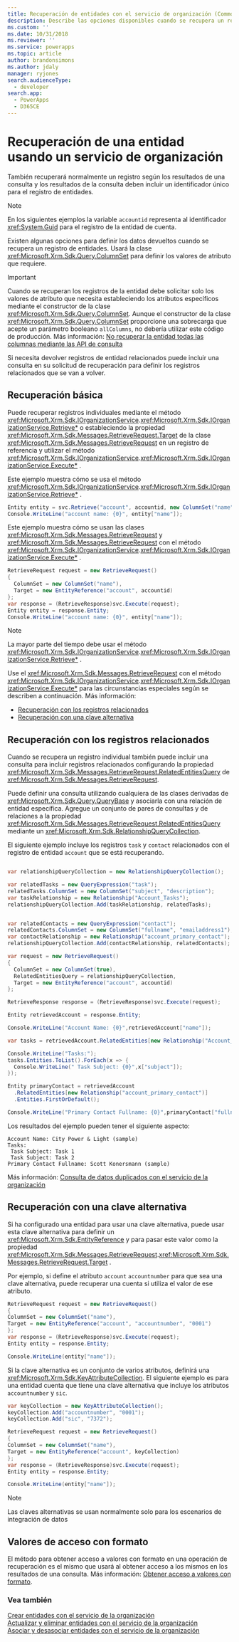 ```yaml
---
title: Recuperación de entidades con el servicio de organización (Common Data Service para aplicaciones) | Microsoft Docs
description: Describe las opciones disponibles cuando se recupera un registro mediante programación
ms.custom: ''
ms.date: 10/31/2018
ms.reviewer: ''
ms.service: powerapps
ms.topic: article
author: brandonsimons
ms.author: jdaly
manager: ryjones
search.audienceType:
  - developer
search.app:
  - PowerApps
  - D365CE
---
```

# <a name="retrieve-an-entity-using-the-organization-service"></a>Recuperación de una entidad usando un servicio de organización

También recuperará normalmente un registro según los resultados de una consulta y los resultados de la consulta deben incluir un identificador único para el registro de entidades.

> [!NOTE]
> En los siguientes ejemplos la variable `accountid` representa al identificador <xref:System.Guid> para el registro de la entidad de cuenta.

Existen algunas opciones para definir los datos devueltos cuando se recupera un registro de entidades. Usará la clase <xref:Microsoft.Xrm.Sdk.Query.ColumnSet> para definir los valores de atributo que requiere.


> [!IMPORTANT]
> Cuando se recuperan los registros de la entidad debe solicitar solo los valores de atributo que necesita estableciendo los atributos específicos mediante el constructor de la clase <xref:Microsoft.Xrm.Sdk.Query.ColumnSet>. Aunque el constructor de la clase <xref:Microsoft.Xrm.Sdk.Query.ColumnSet> proporcione una sobrecarga que acepte un parámetro booleano `allColumns`, no debería utilizar este código de producción. Más información: [No recuperar la entidad todas las columnas mediante las API de consulta](/dynamics365/customer-engagement/guidance/data/retrieve-specific-columns-entity-via-query-apis)

Si necesita devolver registros de entidad relacionados puede incluir una consulta en su solicitud de recuperación para definir los registros relacionados que se van a volver.


## <a name="basic-retrieve"></a>Recuperación básica

Puede recuperar registros individuales mediante el método <xref:Microsoft.Xrm.Sdk.IOrganizationService>.<xref:Microsoft.Xrm.Sdk.IOrganizationService.Retrieve*> o estableciendo la propiedad <xref:Microsoft.Xrm.Sdk.Messages.RetrieveRequest.Target> de la clase <xref:Microsoft.Xrm.Sdk.Messages.RetrieveRequest> en un registro de referencia y utilizar el método <xref:Microsoft.Xrm.Sdk.IOrganizationService>.<xref:Microsoft.Xrm.Sdk.IOrganizationService.Execute*> .

Este ejemplo muestra cómo se usa el método <xref:Microsoft.Xrm.Sdk.IOrganizationService>.<xref:Microsoft.Xrm.Sdk.IOrganizationService.Retrieve*> .

```csharp
Entity entity = svc.Retrieve("account", accountid, new ColumnSet("name"));
Console.WriteLine("account name: {0}", entity["name"]);
```

Este ejemplo muestra cómo se usan las clases <xref:Microsoft.Xrm.Sdk.Messages.RetrieveRequest> y <xref:Microsoft.Xrm.Sdk.Messages.RetrieveRequest> con el método <xref:Microsoft.Xrm.Sdk.IOrganizationService>.<xref:Microsoft.Xrm.Sdk.IOrganizationService.Execute*> .

```csharp
RetrieveRequest request = new RetrieveRequest()
{
  ColumnSet = new ColumnSet("name"),
  Target = new EntityReference("account", accountid)
};
var response = (RetrieveResponse)svc.Execute(request);
Entity entity = response.Entity;
Console.WriteLine("account name: {0}", entity["name"]);
```

> [!NOTE]
> La mayor parte del tiempo debe usar el método <xref:Microsoft.Xrm.Sdk.IOrganizationService>.<xref:Microsoft.Xrm.Sdk.IOrganizationService.Retrieve*> .
>
> Use el <xref:Microsoft.Xrm.Sdk.Messages.RetrieveRequest> con el método <xref:Microsoft.Xrm.Sdk.IOrganizationService>.<xref:Microsoft.Xrm.Sdk.IOrganizationService.Execute*> para las circunstancias especiales según se describen a continuación. 
> Más información: 
> - [Recuperación con los registros relacionados](#retrieve-with-related-records)
> - [Recuperación con una clave alternativa](#retrieve-with-an-alternate-key)


## <a name="retrieve-with-related-records"></a>Recuperación con los registros relacionados

Cuando se recupera un registro individual también puede incluir una consulta para incluir registros relacionados configurando la propiedad <xref:Microsoft.Xrm.Sdk.Messages.RetrieveRequest.RelatedEntitiesQuery> de <xref:Microsoft.Xrm.Sdk.Messages.RetrieveRequest>.

Puede definir una consulta utilizando cualquiera de las clases derivadas de <xref:Microsoft.Xrm.Sdk.Query.QueryBase> y asociarla con una relación de entidad específica. Agregue un conjunto de pares de consultas y de relaciones a la propiedad <xref:Microsoft.Xrm.Sdk.Messages.RetrieveRequest.RelatedEntitiesQuery> mediante un <xref:Microsoft.Xrm.Sdk.RelationshipQueryCollection>.

El siguiente ejemplo incluye los registros `task` y `contact` relacionados con el registro de entidad `account` que se está recuperando.

```csharp

var relationshipQueryCollection = new RelationshipQueryCollection();

var relatedTasks = new QueryExpression("task");
relatedTasks.ColumnSet = new ColumnSet("subject", "description");
var taskRelationship = new Relationship("Account_Tasks");
relationshipQueryCollection.Add(taskRelationship, relatedTasks);


var relatedContacts = new QueryExpression("contact");
relatedContacts.ColumnSet = new ColumnSet("fullname", "emailaddress1");
var contactRelationship = new Relationship("account_primary_contact");
relationshipQueryCollection.Add(contactRelationship, relatedContacts);

var request = new RetrieveRequest()
{
  ColumnSet = new ColumnSet(true),
  RelatedEntitiesQuery = relationshipQueryCollection,
  Target = new EntityReference("account", accountid)
};

RetrieveResponse response = (RetrieveResponse)svc.Execute(request);

Entity retrievedAccount = response.Entity;

Console.WriteLine("Account Name: {0}",retrievedAccount["name"]);

var tasks = retrievedAccount.RelatedEntities[new Relationship("Account_Tasks")];

Console.WriteLine("Tasks:");
tasks.Entities.ToList().ForEach(x => {
  Console.WriteLine(" Task Subject: {0}",x["subject"]);
});

Entity primaryContact = retrievedAccount
  .RelatedEntities[new Relationship("account_primary_contact")]
  .Entities.FirstOrDefault();

Console.WriteLine("Primary Contact Fullname: {0}",primaryContact["fullname"]);
```
Los resultados del ejemplo pueden tener el siguiente aspecto:

```
Account Name: City Power & Light (sample)
Tasks:
 Task Subject: Task 1
 Task Subject: Task 2
Primary Contact Fullname: Scott Konersmann (sample)
```

Más información: [Consulta de datos duplicados con el servicio de la organización](entity-operations-query-data.md)


## <a name="retrieve-with-an-alternate-key"></a>Recuperación con una clave alternativa

Si ha configurado una entidad para usar una clave alternativa, puede usar esta clave alternativa para definir un <xref:Microsoft.Xrm.Sdk.EntityReference> y para pasar este valor como la propiedad <xref:Microsoft.Xrm.Sdk.Messages.RetrieveRequest>.<xref:Microsoft.Xrm.Sdk.Messages.RetrieveRequest.Target> .

Por ejemplo, si define el atributo `account` `accountnumber` para que sea una clave alternativa, puede recuperar una cuenta si utiliza el valor de ese atributo.


```csharp
RetrieveRequest request = new RetrieveRequest()
{
ColumnSet = new ColumnSet("name"),
Target = new EntityReference("account", "accountnumber", "0001")
};
var response = (RetrieveResponse)svc.Execute(request);
Entity entity = response.Entity;

Console.WriteLine(entity["name"]);
```

Si la clave alternativa es un conjunto de varios atributos, definirá una <xref:Microsoft.Xrm.Sdk.KeyAttributeCollection>. El siguiente ejemplo es para una entidad cuenta que tiene una clave alternativa que incluye los atributos `accountnumber` y `sic`.

```csharp
var keyCollection = new KeyAttributeCollection();
keyCollection.Add("accountnumber", "0001");
keyCollection.Add("sic", "7372");

RetrieveRequest request = new RetrieveRequest()
{
ColumnSet = new ColumnSet("name"),
Target = new EntityReference("account", keyCollection)
};
var response = (RetrieveResponse)svc.Execute(request);
Entity entity = response.Entity;

Console.WriteLine(entity["name"]);
```
> [!NOTE]
> Las claves alternativas se usan normalmente solo para los escenarios de integración de datos


## <a name="access-formatted-values"></a>Valores de acceso con formato

El método para obtener acceso a valores con formato en una operación de recuperación es el mismo que usará al obtener acceso a los mismos en los resultados de una consulta. Más información: [Obtener acceso a valores con formato](entity-operations-query-data.md#access-formatted-values).

<!-- TODO Move the information about accessing formatted values here, where the topic is shorter rather than the query topic which is longer -->

### <a name="see-also"></a>Vea también

[Crear entidades con el servicio de la organización](entity-operations-create.md)<br />
[Actualizar y eliminar entidades con el servicio de la organización](entity-operations-update-delete.md)<br />
[Asociar y desasociar entidades con el servicio de la organización](entity-operations-associate-disassociate.md)<br />
